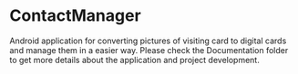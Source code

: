 # ContactManager
Android application for converting pictures of visiting card to digital cards and manage them in a easier way.
Please check the Documentation folder to get more details about the application and project development.

